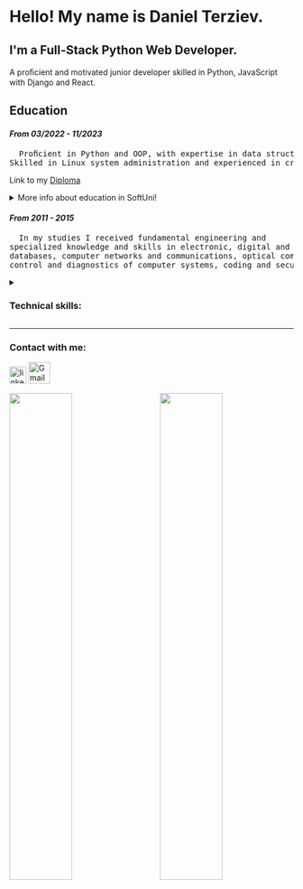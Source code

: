 # Hello! My name is Daniel Terziev.
## I'm a Full-Stack Python Web Developer.

A proﬁcient and motivated junior developer skilled in Python, JavaScript with Django and React.

## Education
#### _From 03/2022 - 11/2023_

<pre>
  Proﬁcient in Python and OOP, with expertise in data structures, algorithms,and Django for web applications.
Skilled in Linux system administration and experienced in creating ReactJS SPAs with AWS deployment.
</pre>
Link to my [Diploma]

<details>
<summary>More info about education in SoftUni!</summary>
  
  * __[Python Advance]__ and __[OOP]__ (09/2023 - 12/2023) - Working with linear, multidimensional, and associative data structures, file and directory operations, and file and error handling. Application of basic algorithms and functional programming. Object-oriented programming: classes, objects, and OOP principles. Using decorators, design patterns, and UNIT testing.
  * __[HTML & CSS]__ and __[JS Front-End]__ (01/2023 - 04/2023) - Working with HTML Structure, CSS and Typograpthy, Box Models, Positioning and Media Queries.
JavaScript: classes and objects, linear, multidimensional and associative data structures, DOM Manipulations and Events, UNIT testing and error handling, OOP ,functional and asynchronous programing, SPA applications, HTTP and REST Services.
  * __[Python Web Framework]__ (05/2023 - 08/2023) - Working with HTTP Services, PostgreSQL and Django Framework.
Django Framework: Models, Templates, Function-Based Views and Class-Based Views, Forms and Model Forms, Roles, Sessions, Users, Admin Site, Common web tools, Unit and Integrations testing, asynchronous tasks, deployment, hosting and monitoring. Django REST Framework: Serializers and API Views.
  * __[Linux System Administration]__ (06/2023 - 08/2023) - Working on the console only. I’ve learingn to work with file and directories, access permissions, users and groups, text editors, regular expressions, searching and extract information from files, flows management, networks services, packages and bundled managers, remote access, file storage services, boot method and managers, process management, system monitoring, disks and patitions, backup and recovery, creating scripts, automate tasks and performing on schedule.
  * __[PostgreSQL]__ (09/2023 - 10/2023) - In the course we got acquainted with the lexical structure in PostgreSQL, retrieving data and data manupulation. We also studied string, math and date/time functions, and wildcards.We used all aggregation functionс, grouping, hanving and conditional statements. We passed through database design, table relations, JOINs and cascade operations. Also subqueries, indices, User-Defined functions, stored procedures, transactions and triggers.
  * __[React JS]__ (10/2023 - 12/2023) - In the course we studied Lists & Keys, Component Lifecycle, Higher-Order-Components, CSS Modules, Fetching Data, Controlled Forms, Uncontrolled Forms, Validation, Virtual DOM, Routing Overview, React Router, React Lazy and Suspense,  React Hooks ( useState, useEffect, useReducer, useLayoutEffect, useRef, useContext, custom hooks and other ), Error Boundaries and Unit Testing with JEST.
</details>

 #### _From 2011 - 2015_
<pre>
  In my studies I received fundamental engineering and 
specialized knowledge and skills in electronic, digital and microprocessor technology, programming, operating systems,
databases, computer networks and communications, optical communications, mobile communication systems and software,
control and diagnostics of computer systems, coding and security of the information.
</pre>

<details>
<summary><h3>Technical skills:</h3></summary>
  
## **Programming Languages:**
  - Python
  - JavaScript
  - HTML & CSS

## **Frameworks:**
  - Django
  - Django REST (DRF)
  - ReactJS


## **Databases:**
  - PostgreSQL
  - SQLite
  - Redis
  - MS SQL

## **Tools:**
  - PyCharm
  - WebStorm
  - Visual Studio Code
  - Docker
  - Git
  - Jira
</details>

---

### Contact with me:

[<img src="https://github.com/gilbarbara/logos/blob/main/logos/linkedin-icon.svg" alt="linkedin" width="30px">](https://www.linkedin.com/in/danielterziev)
[<img src="https://github.com/gilbarbara/logos/blob/main/logos/google-gmail.svg" alt="Gmail" width="38px">](mailto:daniel.st.terziev@gmail.com)


<img align='left' width='47%' src='https://github-readme-stats.vercel.app/api?username=danielterziev92&show_icons=true&theme=onedark' />
<img align='right' width='47%' src='https://github-readme-stats.vercel.app/api/top-langs/?username=danielterziev92&layout=compact&theme=onedark' />

[SoftUni]: https://softuni.bg/
[Diploma]: https://drive.google.com/file/d/1nt9fyefM6jg1K5wkVRUBXk-2VU9jo6W0/view
[Python Advance]: https://drive.google.com/file/d/14wtcIBqEUppjQ_L56oYlRqmefUOEHqot/view
[OOP]: https://drive.google.com/file/d/1PLFc9cP9qYG5FEYbdjrf-y48o68DWFKP/view
[JS Front-End]: https://drive.google.com/file/d/1tbk8ybouIz_X8y0bCPeqlKreJ5wDsJ7A/view
[HTML & CSS]: https://drive.google.com/file/d/1HnZfikxD9YdYKtcRK0cx6XruSEzVl6hy/view
[Python Web Framework]: https://drive.google.com/file/d/14iTvryUKhX-3BTKTBDVbaElwpX2qgQGw/view
[Linux System Administration]: https://drive.google.com/file/d/1wgDiTZjm8okWOQ5sOYT3l75Jl6GSDv3Q/view
[PostgreSQL]: https://drive.google.com/file/d/1T9CFLkPtt3j6bRM2vL_Bin8W5Pn_buTM/view
[React JS]: https://drive.google.com/file/d/1F4io55KbPPAqb5qAKXT0FgEc-yN8wxYM/view
